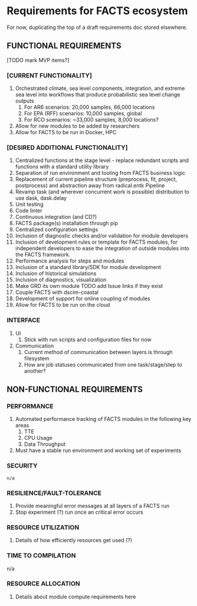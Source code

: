 # Requirements for FACTS ecosystem

For now, duplicating the top of a draft requirements doc stored elsewhere.

## FUNCTIONAL REQUIREMENTS 
[TODO mark MVP items?]
### [CURRENT FUNCTIONALITY]
1. Orchestrated climate, sea level components, integration, and extreme sea level into workflows that produce probabilistic sea level change outputs
    1. For AR6 scenarios: 20,000 samples, 66,000 locations
    2. For EPA (RFF) scenarios: 10,000 samples, global
    3. For RCO scenarios: ~33,000 samples, 8,000 locations?
2. Allow for new modules to be added by researchers
3. Allow for FACTS to be run in Docker, HPC

### [DESIRED ADDITIONAL FUNCTIONALITY]
1. Centralized functions at the stage level - replace redundant scripts and functions with a standard utility library
2. Separation of run environment and tooling from FACTS business logic
3. Replacement of current pipeline structure (preprocess, fit, project, postprocess) and abstraction away from radical.entk Pipeline
4. Revamp task (and wherever concurrent work is possible) distribution to use dask, dask.delay 
5. Unit testing
6. Code linter
7. Continuous integration (and CD?)
8. FACTS package(s) installation through pip
9. Centralized configuration settings
10. Inclusion of diagnostic checks and/or validation for module developers
11. Inclusion of development rules or template for FACTS modules, for independent developers to ease the integration of outside modules into the FACTS framework.
12. Performance analysis for steps and modules
13. Inclusion of a standard library/SDK for module development
14. Inclusion of historical simulations
15. Inclusion of diagnostics, visualization
16. Make GRD its own module TODO add Issue links if they exist
17. Couple FACTS with dscim-coastal
18. Development of support for online coupling of modules
19. Allow for FACTS to be run on the cloud

### INTERFACE
1. UI
    1. Stick with run scripts and configuration files for now
2. Communication
    1. Current method of communication between layers is through filesystem
    2. How are job statuses communicated from one task/stage/step to another?

## NON-FUNCTIONAL REQUIREMENTS
### PERFORMANCE
1. Automated performance tracking of FACTS modules in the following key areas
    1. TTE
    2. CPU Usage
    3. Data Throughput
2. Must have a stable run environment and working set of experiments

### SECURITY
    n/a
### RESILIENCE/FAULT-TOLERANCE
1. Provide meaningful error messages at all layers of a FACTS run
2. Stop experiment (?) run once an critical error occurs
### RESOURCE UTILIZATION
1. Details of how efficiently resources get used (?)
### TIME TO COMPILATION
  n/a
### RESOURCE ALLOCATION
1. Details about module compute requirements here
